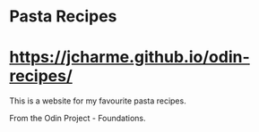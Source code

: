# Pasta Recipes
# https://jcharme.github.io/odin-recipes/
This is a website for my favourite pasta recipes.

From the Odin Project - Foundations.
